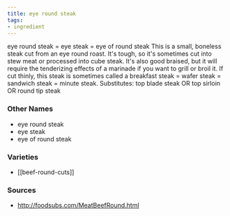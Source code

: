 ```yaml
---
title: eye round steak
tags:
- ingredient
---
```

eye round steak = eye steak = eye of round steak This is a small, boneless steak cut from an eye round roast. It's tough, so it's sometimes cut into stew meat or processed into cube steak. It's also good braised, but it will require the tenderizing effects of a marinade if you want to grill or broil it. If cut thinly, this steak is sometimes called a breakfast steak = wafer steak = sandwich steak = minute steak. Substitutes: top blade steak OR top sirloin OR round tip steak

### Other Names

* eye round steak
* eye steak
* eye of round steak

### Varieties

* [[beef-round-cuts]]

### Sources
* http://foodsubs.com/MeatBeefRound.html
